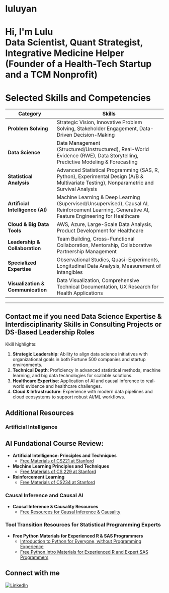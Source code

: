 # luluyan
<h1>Hi, I'm Lulu <br/><a >Data Scientist</a>, <a >Quant Strategist</a>, Integrative Medicine Helper (Founder of a Health-Tech Startup and a TCM Nonprofit)</a></h1>

# Selected Skills and Competencies

| **Category**                     | **Skills**                                                                                     |
|-----------------------------------|-----------------------------------------------------------------------------------------------|
| **Problem Solving**               | Strategic Vision, Innovative Problem Solving, Stakeholder Engagement, Data-Driven Decision-Making |
| **Data Science**                  | Data Management (Structured/Unstructured), Real-World Evidence (RWE), Data Storytelling, Predictive Modeling & Forecasting |
| **Statistical Analysis**          | Advanced Statistical Programming (SAS, R, Python), Experimental Design (A/B & Multivariate Testing), Nonparametric and Survival Analysis |
| **Artificial Intelligence (AI)** | Machine Learning & Deep Learning (Supervised/Unsupervised), Causal AI, Reinforcement Learning, Generative AI, Feature Engineering for Healthcare |
| **Cloud & Big Data Tools**        | AWS, Azure, Large-Scale Data Analysis, Product Development for Healthcare |
| **Leadership & Collaboration**   | Team Building, Cross-Functional Collaboration, Mentorship, Collaborative Partnership Management |
| **Specialized Expertise**         | Observational Studies, Quasi-Experiments, Longitudinal Data Analysis, Measurement of Intangibles |
| **Visualization & Communication**| Data Visualization, Comprehensive Technical Documentation, UX Research for Health Applications |

---

## Contact me if you need Data Science Expertise & Interdisciplinarity Skills in Consulting Projects or DS-Based Leadership Roles

Kkill highlights:

1. **Strategic Leadership**: Ability to align data science initiatives with organizational goals in both Fortune 500 companies and startup environments.  
2. **Technical Depth**: Proficiency in advanced statistical methods, machine learning, and big data technologies for scalable solutions.  
3. **Healthcare Expertise**: Application of AI and causal inference to real-world evidence and healthcare challenges.  
4. **Cloud & Infrastructure**: Experience with modern data pipelines and cloud ecosystems to support robust AI/ML workflows.  

## Additional Resources

### Artificial Intelligence

<h2> AI Fundational Course Review:</h2>

- <b>Artificial Intelligence: Principles and Techniques </b>
  - [Free Materials of CS221 at Stanford](https://www.youtube.com/watch?v=ZiwogMtbjr4&list=PLoROMvodv4rOca_Ovz1DvdtWuz8BfSWL2)
- <b>Machine Learning Principles and Techniques</b>
  - [Free Materials of CS 229 at Stanford](https://www.youtube.com/watch?v=Bl4Feh_Mjvo&list=PLoROMvodv4rNyWOpJg_Yh4NSqI4Z4vOYy)
- <b>Reinforcement Learning</b>
  - [Free Materials of CS234 at Stanford](https://youtube.com/playlist?list=PLoROMvodv4rN4wG6Nk6sNpTEbuOSosZdX)

### Causal Inference and Causal AI

- **Causal Inference & Causality Resources**  
  - [Free Resources for Causal Inference & Causality](https://medium.com/@luluyan/resources-for-causal-inference-causality-cbe304aeaa61)

### Tool Transition Resources for Statistical Programming Experts

- **Free Python Materials for Experienced R & SAS Programmers**  
  - [Introduction to Python for Everyone, without Programming Experience](https://www.youtube.com/watch?v=_uQrJ0TkZlc)  
  - [Free Python Intro Materials for Experienced R and Expert SAS Programmers](https://medium.com/@luluyan/python-crash-materials-for-experienced-r-and-or-expert-sas-programmers-f9a0fe8a8b40)


## Connect with me

[![LinkedIn](https://img.shields.io/badge/LinkedIn-0A66C2?style=for-the-badge&logo=linkedin&logoColor=white)](https://linkedin.com/in/luluyan)
